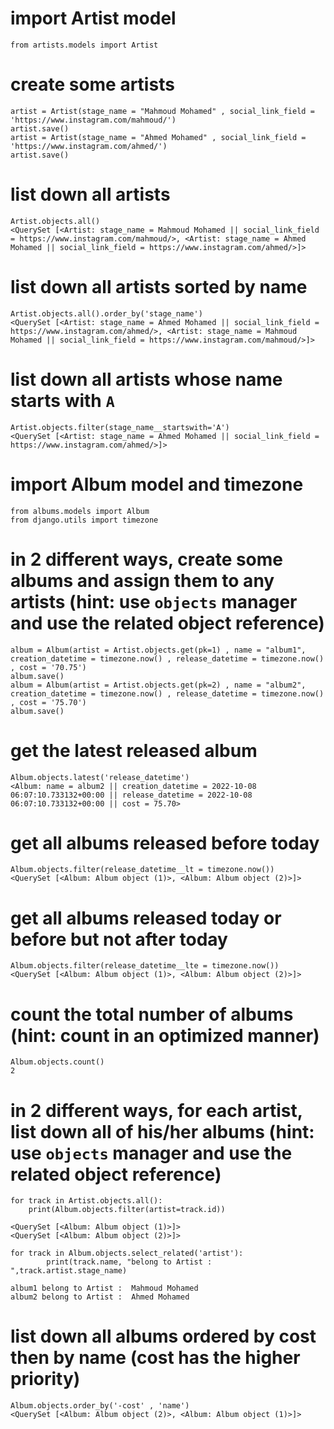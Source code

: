 # import Artist model
```
from artists.models import Artist
```
# create some artists
```
artist = Artist(stage_name = "Mahmoud Mohamed" , social_link_field = 'https://www.instagram.com/mahmoud/')
artist.save()
artist = Artist(stage_name = "Ahmed Mohamed" , social_link_field = 'https://www.instagram.com/ahmed/')
artist.save()
```
# list down all artists
```
Artist.objects.all()
<QuerySet [<Artist: stage_name = Mahmoud Mohamed || social_link_field = https://www.instagram.com/mahmoud/>, <Artist: stage_name = Ahmed Mohamed || social_link_field = https://www.instagram.com/ahmed/>]>
```
# list down all artists sorted by name
```
Artist.objects.all().order_by('stage_name')
<QuerySet [<Artist: stage_name = Ahmed Mohamed || social_link_field = https://www.instagram.com/ahmed/>, <Artist: stage_name = Mahmoud Mohamed || social_link_field = https://www.instagram.com/mahmoud/>]>
```
# list down all artists whose name starts with `A`
```
Artist.objects.filter(stage_name__startswith='A') 
<QuerySet [<Artist: stage_name = Ahmed Mohamed || social_link_field = https://www.instagram.com/ahmed/>]>
```
# import Album model and timezone
```
from albums.models import Album  
from django.utils import timezone
```
# in 2 different ways, create some albums and assign them to any artists (hint: use `objects` manager and use the related object reference)
```
album = Album(artist = Artist.objects.get(pk=1) , name = "album1", creation_datetime = timezone.now() , release_datetime = timezone.now() , cost = '70.75')
album.save()
album = Album(artist = Artist.objects.get(pk=2) , name = "album2", creation_datetime = timezone.now() , release_datetime = timezone.now() , cost = '75.70')
album.save()
```
# get the latest released album
```
Album.objects.latest('release_datetime')
<Album: name = album2 || creation_datetime = 2022-10-08 06:07:10.733132+00:00 || release_datetime = 2022-10-08 06:07:10.733132+00:00 || cost = 75.70>
```
# get all albums released before today
```
Album.objects.filter(release_datetime__lt = timezone.now())
<QuerySet [<Album: Album object (1)>, <Album: Album object (2)>]>
```
# get all albums released today or before but not after today
```
Album.objects.filter(release_datetime__lte = timezone.now())
<QuerySet [<Album: Album object (1)>, <Album: Album object (2)>]>
```
# count the total number of albums (hint: count in an optimized manner)
```
Album.objects.count()
2
```
# in 2 different ways, for each artist, list down all of his/her albums (hint: use `objects` manager and use the related object reference)
```
for track in Artist.objects.all():
    print(Album.objects.filter(artist=track.id))

<QuerySet [<Album: Album object (1)>]>
<QuerySet [<Album: Album object (2)>]>

for track in Album.objects.select_related('artist'):
        print(track.name, "belong to Artist : ",track.artist.stage_name)

album1 belong to Artist :  Mahmoud Mohamed
album2 belong to Artist :  Ahmed Mohamed
```
# list down all albums ordered by cost then by name (cost has the higher priority)
```
Album.objects.order_by('-cost' , 'name')
<QuerySet [<Album: Album object (2)>, <Album: Album object (1)>]>
```
